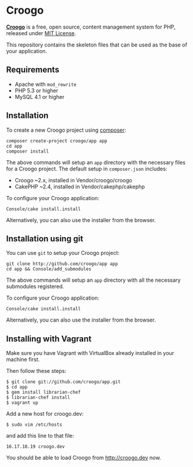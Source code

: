 # Croogo

[**Croogo**](http://croogo.org) is a free, open source, content management system for PHP, released under [MIT License](http://github.com/croogo/croogo/blob/master/LICENSE.txt).

This repository contains the skeleton files that can be used as the base of
your application.

## Requirements

* Apache with `mod_rewrite`
* PHP 5.3 or higher
* MySQL 4.1 or higher

## Installation

To create a new Croogo project using [composer](http://getcomposer.org):

	composer create-project croogo/app app
	cd app
	composer install

The above commands will setup an `app` directory with the necessary files for
a Croogo project.  The default setup in `composer.json` includes:

* Croogo ~2.x, installed in Vendor/croogo/croogo
* CakePHP ~2.4, installed in Vendor/cakephp/cakephp

To configure your Croogo application:

	Console/cake install.install

Alternatively, you can also use the installer from the browser.

## Installation using git

You can use `git` to setup your Croogo project:

	git clone http://github.com/croogo/app app
	cd app && Console/add_submodules

The above commands will setup an `app` directory with all the necessary
submodules registered.

To configure your Croogo application:

	Console/cake install.install

Alternatively, you can also use the installer from the browser.

## Installing with Vagrant

Make sure you have Vagrant with VirtualBox already installed in your machine first.

Then follow these steps:

    $ git clone git://github.com/croogo/app.git
    $ cd app
    $ gem install librarian-chef
    $ librarian-chef install
    $ vagrant up

Add a new host for croogo.dev:

    $ sudo vim /etc/hosts

and add this line to that file:

    16.17.18.19 croogo.dev

You should be able to load Croogo from http://croogo.dev now.
